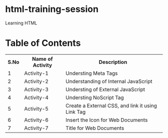 # html-training-session
Learning HTML 
# Table of Contents
<table>
  <tr>
    <th>S.No</th>
    <th>Name of Activity</th>
    <th>Description</th>
  </tr>
  <tr>
    <td>1</td>
    <td>Activity-1</td>
    <td>Understing Meta Tags</td>
  </tr>
  <tr>
    <td>2</td>
    <td>Activity-2</td>
    <td>Understanding of Internal JavaScript </td>
  </tr>
  <tr>
    <td>3</td>
    <td>Activity-3</td>
    <td>Understing of External JavaScript</td>
  </tr>
  <tr>
    <td>4</td>
    <td>Activity-4</td>
    <td>Understing NoScript Tag</td>
  </tr>
   <tr>
    <td>5</td>
    <td>Activity-5</td>
    <td>Create a External CSS, and link it using Link Tag</td>
  </tr>
   <tr>
    <td>6</td>
    <td>Activity-6</td>
    <td>Insert the Icon for Web Documents</td>
  </tr>
   <tr>
    <td>7</td>
    <td>Activity-7</td>
    <td>Title for Web Documents</td>
  </tr>
</table>
